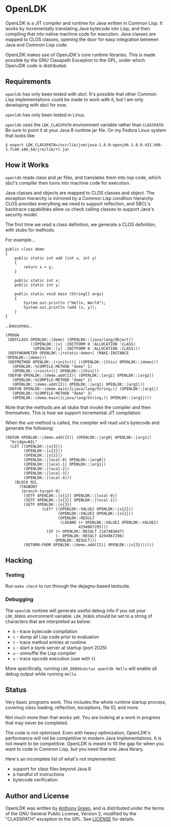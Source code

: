 # OpenLDK

OpenLDK is a JIT compiler and runtime for Java written in Common Lisp.
It works by incrementally translating Java bytecode into Lisp, and
then compiling that into native machine code for execution.  Java
classes are mapped to CLOS classes, opening the door for easy
integration between Java and Common Lisp code.

OpenLDK makes use of OpenJDK's core runtime libraries.  This is made
possible by the GNU Classpath Exception to the GPL, under which
OpenJDK code is distributed.

## Requirements

`openldk` has only been tested with sbcl.  It's possible that other
Common Lisp implementations could be made to work with it, but I am
only developing with sbcl for now.

`openldk` has only been tested in Linux.

`openldk` uses the `LDK_CLASSPATH` environment variable rather than
`CLASSPATH`.  Be sure to point it at your Java 8 runtime jar file.  On
my Fedora Linux system that looks like:
```
$ export LDK_CLASSPATH=/usr/lib/jvm/java-1.8.0-openjdk-1.8.0.432.b06-3.fc40.x86_64/jre/lib/rt.jar
```

## How it Works

`openldk` reads class and jar files, and translates them into lisp
code, which sbcl's compiler then turns into machine code for
execution.

Java classes and objects are mapped to CLOS classes and object.  The
exception hierarchy is mirrored by a Common Lisp condition hierarchy.
CLOS provides everything we need to support reflection, and SBCL's
backtrace capabilities allow us check calling classes to support
Java's security model.

The first time we read a class definition, we generate a CLOS
definition, with stubs for methods.

For example...

```
public class demo
{
    public static int add (int x, int y)
    {
        return x + y;
    }

    public static int x;
    public static int y;

    public static void main (String[] args)
    {
        System.out.println ("Hello, World");
        System.out.println (add (x, y));
    }
}
```

...becomes...

```
(PROGN
 (DEFCLASS OPENLDK::|demo| (OPENLDK::|java/lang/Object|)
           ((OPENLDK::|x| :INITFORM 0 :ALLOCATION :CLASS)
            (OPENLDK::|y| :INITFORM 0 :ALLOCATION :CLASS)))
 (DEFPARAMETER OPENLDK::|+static-demo+| (MAKE-INSTANCE 'OPENLDK::|demo|))
 (DEFMETHOD OPENLDK::|<init>()| ((OPENLDK::|this| OPENLDK::|demo|))
   (OPENLDK::%COMPILE-METHOD "demo" 1)
   (OPENLDK::|<init>()| OPENLDK::|this|))
 (DEFUN OPENLDK::|demo.add(II)| (OPENLDK::|arg1| OPENLDK::|arg2|)
   (OPENLDK::%COMPILE-METHOD "demo" 2)
   (OPENLDK::|demo.add(II)| OPENLDK::|arg1| OPENLDK::|arg2|))
 (DEFUN OPENLDK::|demo.main([Ljava/lang/String;)| (OPENLDK::|arg1|)
   (OPENLDK::%COMPILE-METHOD "demo" 3)
   (OPENLDK::|demo.main([Ljava/lang/String;)| OPENLDK::|arg1|)))
```

Note that the methods are all stubs that invoke the compiler and then
themselves.  This is how we support incremental JIT compilation.

When the `add` method is called, the compiler will read `add`'s
bytecode and generate the following:

```
(DEFUN OPENLDK::|demo.add(II)| (OPENLDK::|arg0| OPENLDK::|arg1|)
  "bridge=NIL"
  (LET ((OPENLDK::|s{3}|)
        (OPENLDK::|s{2}|)
        (OPENLDK::|s{1}|)
        (OPENLDK::|local-0| OPENLDK::|arg0|)
        (OPENLDK::|local-1| OPENLDK::|arg1|)
        (OPENLDK::|local-2|)
        (OPENLDK::|local-3|)
        (OPENLDK::|local-4|))
    (BLOCK NIL
      (TAGBODY
       |branch-target-0|
        (SETF OPENLDK::|s{1}| OPENLDK::|local-0|)
        (SETF OPENLDK::|s{2}| OPENLDK::|local-1|)
        (SETF OPENLDK::|s{3}|
                (LET* ((OPENLDK::VALUE2 OPENLDK::|s{2}|)
                       (OPENLDK::VALUE1 OPENLDK::|s{1}|)
                       (OPENLDK::RESULT
                        (LOGAND (+ OPENLDK::VALUE1 OPENLDK::VALUE2)
                                4294967295)))
                  (IF (> OPENLDK::RESULT 2147483647)
                      (- OPENLDK::RESULT 4294967296)
                      OPENLDK::RESULT)))
        (RETURN-FROM OPENLDK::|demo.add(II)| OPENLDK::|s{3}|)))))
```

## Hacking

### Testing

Run `make check` to run through the dejagnu-based testsuite.

### Debugging

The `openldk` runtime will generate useful debug info if you set your
`LDK_DEBUG` environment variable.  `LDK_DEBUG` should be set to a
string of characters that are interpreted as below:

- `b` - trace bytecode compilation
- `c` - dump all Lisp code prior to evaluation
- `t` - trace method entries at runtime
- `s` - start a slynk server at startup (port 2025)
- `u` - unmuffle the Lisp compiler
- `x` - trace opcode execution (use with `t`)

More specifically, running `LDK_DEBUG=bctux openldk Hello` will enable
all debug output while running `Hello`.

## Status

Very basic programs work.  This includes the whole runtime startup
process, covering class loading, reflection, exceptions, file IO, and
more.

Not much more than that works yet.  You are looking at a work in
progress that may never be completed.

The code is not optimized.  Even with heavy optimization, OpenLDK's
performance will not be competitive to modern Java implementations.
It is not meant to be competitive.  OpenLDK is meant to fill the gap
for when you want to code in Common Lisp, but you need that one Java
library.

Here's an incomplete list of what's not implemented:
- support for class files beyond Java 8
- a handful of instructions
- bytecode verification

Author and License
-------------------

OpenLDK was written by [Anthony
Green](https://github.com/atgreen), and is distributed under the terms
of the GNU General Public License, Version 2, modified by the
"CLASSPATH" exception to the GPL.  See
[LICENSE](https://github.com/atgreen/OpenLDK/blob/main/LICENSE)
for details.
